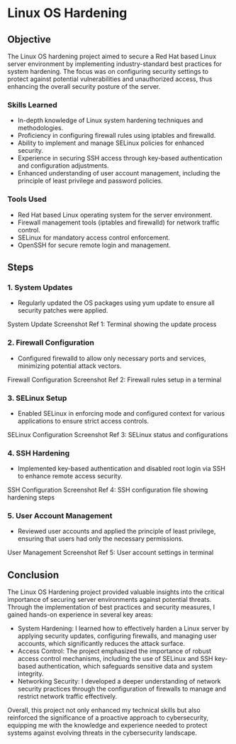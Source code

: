 # Linux OS Hardening

## Objective

The Linux OS hardening project aimed to secure a Red Hat based Linux server environment by implementing industry-standard best practices for system hardening. The focus was on configuring security settings to protect against potential vulnerabilities and unauthorized access, thus enhancing the overall security posture of the server.

### Skills Learned

- In-depth knowledge of Linux system hardening techniques and methodologies.
- Proficiency in configuring firewall rules using iptables and firewalld.
- Ability to implement and manage SELinux policies for enhanced security.
- Experience in securing SSH access through key-based authentication and configuration adjustments.
- Enhanced understanding of user account management, including the principle of least privilege and password policies.

### Tools Used

- Red Hat based Linux operating system for the server environment.
- Firewall management tools (iptables and firewalld) for network traffic control.
- SELinux for mandatory access control enforcement.
- OpenSSH for secure remote login and management.

## Steps

### 1. System Updates

- Regularly updated the OS packages using yum update to ensure all security patches were applied.

System Update Screenshot
Ref 1: Terminal showing the update process


### 2. Firewall Configuration

- Configured firewalld to allow only necessary ports and services, minimizing potential attack vectors.

Firewall Configuration Screenshot
Ref 2: Firewall rules setup in a terminal


### 3. SELinux Setup

- Enabled SELinux in enforcing mode and configured context for various applications to ensure strict access controls.

SELinux Configuration Screenshot
Ref 3: SELinux status and configurations


### 4. SSH Hardening

- Implemented key-based authentication and disabled root login via SSH to enhance remote access security.

SSH Configuration Screenshot
Ref 4: SSH configuration file showing hardening steps


### 5. User Account Management

- Reviewed user accounts and applied the principle of least privilege, ensuring that users had only the necessary permissions.

User Management Screenshot
Ref 5: User account settings in terminal

## Conclusion

The Linux OS Hardening project provided valuable insights into the critical importance of securing server environments against potential threats. Through the implementation of best practices and security measures, I gained hands-on experience in several key areas:

- System Hardening: I learned how to effectively harden a Linux server by applying security updates, configuring firewalls, and managing user accounts, which significantly reduces the attack surface.
- Access Control: The project emphasized the importance of robust access control mechanisms, including the use of SELinux and SSH key-based authentication, which safeguards sensitive data and system integrity.
- Networking Security: I developed a deeper understanding of network security practices through the configuration of firewalls to manage and restrict network traffic effectively.

Overall, this project not only enhanced my technical skills but also reinforced the significance of a proactive approach to cybersecurity, equipping me with the knowledge and experience needed to protect systems against evolving threats in the cybersecurity landscape.
